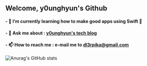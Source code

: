 ## Welcome, y0unghyun's Github

#### - 🌱 I’m currently learning how to make good apps using Swift 📱
#### - 💬 Ask me about : [y0unghyun's tech blog](https://velog.io/@y0unghyun)
#### - 📫 How to reach me : e-mail me to **dl3rpika@gmail.com**

<!--
**y0unghyun/y0unghyun** is a ✨ _special_ ✨ repository because its `README.md` (this file) appears on your GitHub profile.

Here are some ideas to get you started:

- 🔭 I’m currently working on ...
- 🌱 I’m currently learning ...
- 👯 I’m looking to collaborate on ...
- 🤔 I’m looking for help with ...
- 💬 Ask me about ...
- 📫 How to reach me: ...
- 😄 Pronouns: ...
- ⚡ Fun fact: ...
-->

![Anurag's GitHub stats](https://github-readme-stats.vercel.app/api?username=y0unghyun&show_icons=true&theme=holi)
